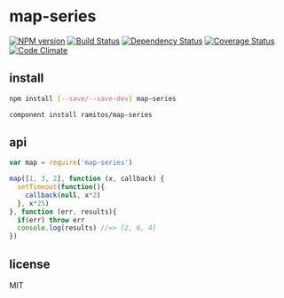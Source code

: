 # map-series

[![NPM version](https://badge.fury.io/js/map-series.png)](http://badge.fury.io/js/map-series)
[![Build Status](https://secure.travis-ci.org/ramitos/map-series.png)](http://travis-ci.org/ramitos/map-series)
[![Dependency Status](https://gemnasium.com/ramitos/map-series.png)](https://gemnasium.com/ramitos/map-series)
[![Coverage Status](https://coveralls.io/repos/ramitos/map-series/badge.png?branch=master)](https://coveralls.io/r/ramitos/map-series?branch=master)
[![Code Climate](https://codeclimate.com/github/ramitos/map-series.png)](https://codeclimate.com/github/ramitos/map-series)

## install

```bash
npm install [--save/--save-dev] map-series
```

```bash
component install ramitos/map-series
```

## api

```js
var map = require('map-series')

map([1, 3, 2], function (x, callback) {
  setTimeout(function(){
    callback(null, x*2)
  }, x*25)
}, function (err, results){
  if(err) throw err
  console.log(results) //=> [2, 6, 4]
})
```

## license

MIT